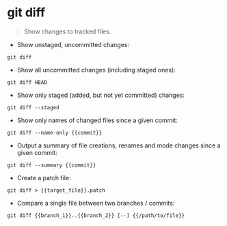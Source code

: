 # git diff

> Show changes to tracked files.

- Show unstaged, uncommitted changes:

`git diff`

- Show all uncommitted changes (including staged ones):

`git diff HEAD`

- Show only staged (added, but not yet committed) changes:

`git diff --staged`

- Show only names of changed files since a given commit:

`git diff --name-only {{commit}}`

- Output a summary of file creations, renames and mode changes since a given commit:

`git diff --summary {{commit}}`

- Create a patch file:

`git diff > {{target_file}}.patch`

- Compare a single file between two branches / commits:

`git diff {{branch_1}}..{{branch_2}} [--] {{/path/to/file}}`
